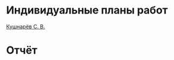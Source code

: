 # Индивидуальные планы работ

[Кушнарёв С. В.](https://github.com/GreyImediary/flutterbook-pd/blob/master/reports/Kushnarev.md)

# Отчёт
